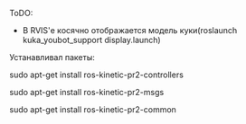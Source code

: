 ToDO:

* В RVIS'е косячно отображается модель куки(roslaunch kuka_youbot_support display.launch)


Устанавливал пакеты:

sudo apt-get install ros-kinetic-pr2-controllers

sudo apt-get install ros-kinetic-pr2-msgs

sudo apt-get install ros-kinetic-pr2-common

